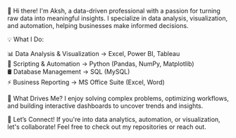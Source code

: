 👋 Hi there! I'm Aksh, a data-driven professional with a passion for turning raw data into meaningful insights. I specialize in data analysis, visualization, and automation, helping businesses make informed decisions.

💡 What I Do:

📊 Data Analysis & Visualization → Excel, Power BI, Tableau 
<br>📝 Scripting & Automation → Python (Pandas, NumPy, Matplotlib)</br>
🛢️ Database Management → SQL (MySQL)
<br>⚡ Business Reporting → MS Office Suite (Excel, Word)</br>

🚀 What Drives Me? I enjoy solving complex problems, optimizing workflows, and building interactive dashboards to uncover trends and insights.

🔗 Let’s Connect! If you're into data analytics, automation, or visualization, let's collaborate! Feel free to check out my repositories or reach out.

<!--
**Aksh830/Aksh830** is a ✨ _special_ ✨ repository because its `README.md` (this file) appears on your GitHub profile.

Here are some ideas to get you started:

- 🔭 I’m currently working on ...
- 🌱 I’m currently learning ...
- 👯 I’m looking to collaborate on ...
- 🤔 I’m looking for help with ...
- 💬 Ask me about ...
- 📫 How to reach me: ...
- 😄 Pronouns: ...
- ⚡ Fun fact: ...
-->
